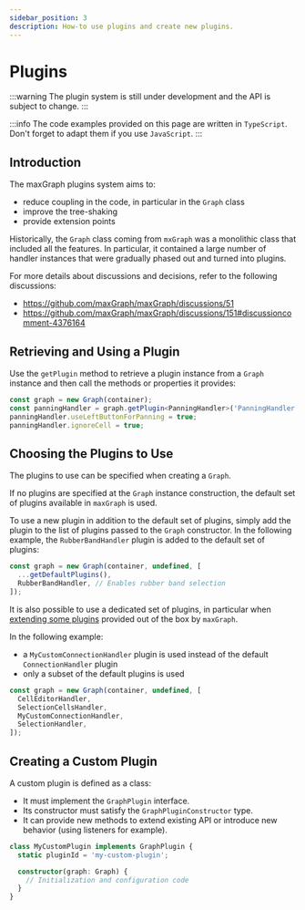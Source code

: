 ```yaml
---
sidebar_position: 3
description: How-to use plugins and create new plugins.
---
```


# Plugins

:::warning
The plugin system is still under development and the API is subject to change.
:::

:::info
The code examples provided on this page are written in `TypeScript`.
Don't forget to adapt them if you use `JavaScript`.
:::


## Introduction

The maxGraph plugins system aims to:
- reduce coupling in the code, in particular in the `Graph` class
- improve the tree-shaking
- provide extension points

Historically, the `Graph` class coming from `mxGraph` was a monolithic class that included all the features.
In particular, it contained a large number of handler instances that were gradually phased out and turned into plugins.

For more details about discussions and decisions, refer to the following discussions:
- https://github.com/maxGraph/maxGraph/discussions/51
- https://github.com/maxGraph/maxGraph/discussions/151#discussioncomment-4376164


## Retrieving and Using a Plugin

Use the `getPlugin` method to retrieve a plugin instance from a `Graph` instance and then call the methods or properties it provides:

```typescript
const graph = new Graph(container);
const panningHandler = graph.getPlugin<PanningHandler>('PanningHandler');
panningHandler.useLeftButtonForPanning = true;
panningHandler.ignoreCell = true;
```


## Choosing the Plugins to Use

The plugins to use can be specified when creating a `Graph`.

If no plugins are specified at the `Graph` instance construction, the default set of plugins available in `maxGraph` is used.

To use a new plugin in addition to the default set of plugins, simply add the plugin to the list of plugins passed to the `Graph` constructor.
In the following example, the `RubberBandHandler` plugin is added to the default set of plugins:

```javascript
const graph = new Graph(container, undefined, [
  ...getDefaultPlugins(),
  RubberBandHandler, // Enables rubber band selection
]);
```

It is also possible to use a dedicated set of plugins, in particular when [extending some plugins](#creating-a-custom-plugin) provided out of the box by `maxGraph`.

In the following example:
- a `MyCustomConnectionHandler` plugin is used instead of the default `ConnectionHandler` plugin
- only a subset of the default plugins is used

```javascript
const graph = new Graph(container, undefined, [
  CellEditorHandler,
  SelectionCellsHandler,
  MyCustomConnectionHandler,
  SelectionHandler,
]);
```

## Creating a Custom Plugin

A custom plugin is defined as a class:
- It must implement the `GraphPlugin` interface.
- Its constructor must satisfy the `GraphPluginConstructor` type.
- It can provide new methods to extend existing API or introduce new behavior (using listeners for example).


```typescript
class MyCustomPlugin implements GraphPlugin {
  static pluginId = 'my-custom-plugin';

  constructor(graph: Graph) {
    // Initialization and configuration code
  }
}
```
